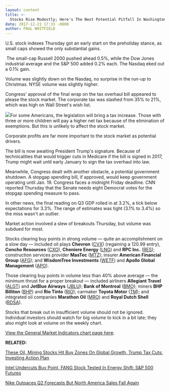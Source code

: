 ```yaml
---
layout: content
title: >-
  Stocks Rise Modestly; Here's The Next Potential Pitfall In Washington
date: 2017-12-21 17:33 -0800
author: PAUL WHITFIELD
---
```






U.S. stock indexes Thursday got an early start on the preholiday stance, as small caps showed the only substantial gains.




 The small-cap Russell 2000 pushed ahead 0.5%, while the Dow Jones industrial average and the S&P 500 added 0.2% each. The Nasdaq eked out a 0.1% gain.


Volume was slightly down on the Nasdaq, no surprise in the run-up to Christmas. NYSE volume was slightly higher.


Congress' approval of the final wrap on the tax overhaul bill appeared to please the stock market. The corporate tax was slashed from 35% to 21%, which was high on Wall Street's wish list.


![](https://www.investors.com/wp-content/uploads/2017/12/MP122117-245x300.jpg)For some Americans, the legislation will bring a tax increase. Those with three or more children will pay a higher net tax because of the elimination of exemptions. But this is unlikely to affect the stock market.


Corporate profits are far more important to the stock market as potential drivers.


The bill is now awaiting President Trump's signature. Because of technicalities that would trigger cuts in Medicare if the bill is signed in 2017, Trump might wait until early January to sign the tax overhaul into law.


Meanwhile, Congress dealt with another obstacle, a potential government shutdown. A stopgap spending bill, if approved, would keep government operating until Jan. 19. Congress faces a midnight Friday deadline. CNN reported Thursday that the Senate needs eight Democrat votes for the stopgap spending measure to pass.


In other news, the final reading on Q3 GDP rolled in at 3.2%, a tick below expectations for 3.3%. The range of estimates was tight (3.1% to 3.4%) so the miss wasn't an outlier.


Market action involved a slew of breakouts Thursday, but volume was subdued for most.



Stocks clearing buy points in strong volume — quite an accomplishment on a slow day — included oil plays **Chevron** ([CVX](https://research.investors.com/quote.aspx?symbol=CVX)) (regaining a 120.99 entry), **Concho Resources** ([CXO](https://research.investors.com/quote.aspx?symbol=CXO)), **Cheniere Energy** ([LNG](https://research.investors.com/quote.aspx?symbol=LNG)) and **RPC Inc.** ([RES](https://research.investors.com/quote.aspx?symbol=RES)); construction services provider **MasTec** ([MTZ](https://research.investors.com/quote.aspx?symbol=MTZ)); insurer **American Financial Group** ([AFG](https://research.investors.com/quote.aspx?symbol=AFG)); and **WisdomTree Investments** ([WETF](https://research.investors.com/quote.aspx?symbol=WETF)) and **Apollo Global Management** ([APO](https://research.investors.com/quote.aspx?symbol=APO)).


Those clearing buy points in volume less than 40% above average — the minimum thrust for a proper breakout — included airliners **Allegiant Travel** ([ALGT](https://research.investors.com/quote.aspx?symbol=ALGT)) and **JetBlue Airways** ([JBLU](https://research.investors.com/quote.aspx?symbol=JBLU)); **Bank of Montreal** ([BMO](https://research.investors.com/quote.aspx?symbol=BMO)); miners **BHP Billiton** ([BHP](https://research.investors.com/quote.aspx?symbol=BHP)) and **Rio Tinto** ([RIO](https://research.investors.com/quote.aspx?symbol=RIO)); carmaker **Toyota Motor** ([TM](https://research.investors.com/quote.aspx?symbol=TM)); and integrated oil companies **Marathon Oil** ([MRO](https://research.investors.com/quote.aspx?symbol=MRO)) and **Royal Dutch Shell** ([RDSA](https://research.investors.com/quote.aspx?symbol=RDSA)).


Stocks that break out in insufficient volume should not be ignored. Individual investors should watch for big volume to kick in a bit late; they also might look at volume on the weekly chart.


[View the General Market Indicators chart page here](https://www.investors.com/wp-content/uploads/2017/12/IBD2112152454GMI.pdf).


**RELATED:**


[These Oil, Mining Stocks Hit Buy Zones On Global Growth, Trump Tax Cuts: Investing Action Plan](https://www.investors.com/research/investing-action-plan/chevron-bp-rio-tinto-hit-buys-on-growth-trump-tax-plan/)


[Intel Undercuts Buy Point, FANG Stock Tested In Energy Shift: S&P 500 Futures](https://www.investors.com/market-trend/stock-market-today/intel-undercuts-buys-facebook-tested-chevron-rises-sp-500-futures/)


[Nike Outpaces Q2 Forecasts But North America Sales Fall Again](https://www.investors.com/news/nike-earnings-preview-shoe-giant-faces-adidas-at-home-and-puma-abroad/)


 




